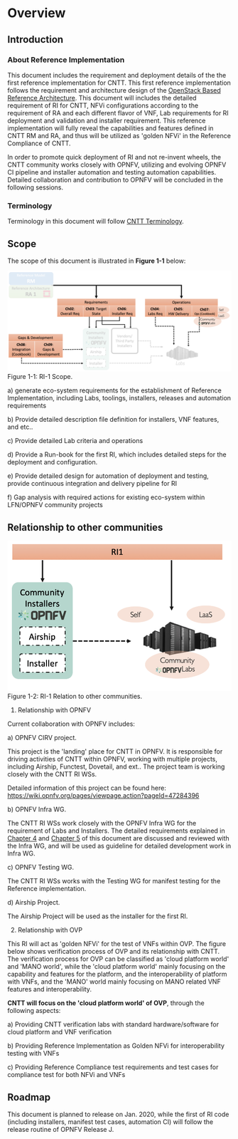 # Overview

## Introduction

### About Reference Implementation

This document includes the requirement and deployment details of the the first reference implementation for CNTT. This first reference implementation follows the requirement and architecture design of the [OpenStack Based Reference Architecture](../../../ref_arch/openstack/chapters). This document will includes the detailed requirement of RI for CNTT, NFVi configurations according to the requirement of RA and each different flavor of VNF, Lab requirements for RI deployment and validation and installer requirement. This reference implementation will fully reveal the capabilities and features defined in CNTT RM and RA, and thus will be utilized as 'golden NFVi' in the Reference Compliance of CNTT.

 In order to promote quick deployment of RI and not re-invent wheels, the CNTT community works closely with OPNFV, utilizing and evolving OPNFV CI pipeline and installer automation and testing automation capabilities. Detailed collaboration and contribution to OPNFV will be concluded in the following sessions.


### Terminology

Terminology in this document will follow [CNTT Terminology](../../../common/glossary.md).

## Scope

The scope of this document is illustrated in **Figure 1-1** below:

![Scope](../figures/ri1_scope.png)
Figure 1-1: RI-1 Scope.


a) generate eco-system requirements for the establishment of Reference Implementation, including Labs, toolings, installers, releases and automation requirements

b) Provide detailed description file definition for installers, VNF features, and etc..

c) Provide detailed Lab criteria and operations

d) Provide a Run-book for the first RI, which includes detailed steps for the deployment and configuration.

e) Provide detailed design for automation of deployment and testing, provide continuous integration and delivery pipeline for RI

f) Gap analysis with required actions for existing eco-system within LFN/OPNFV community projects

## Relationship to other communities

![Scope](../figures/ri1_relation.png)
Figure 1-2: RI-1 Relation to other communities.

1. Relationship with OPNFV

Current collaboration with OPNFV includes:

a) OPNFV CIRV project.

This project is the 'landing' place for CNTT in OPNFV. It is responsible for driving activities of CNTT within OPNFV, working with multiple projects, including Airship, Functest, Dovetail, and ext.. The project team is working closely with the CNTT RI WSs.

Detailed information of this project can be found here:
https://wiki.opnfv.org/pages/viewpage.action?pageId=47284396


b) OPNFV Infra WG.

The CNTT RI WSs work closely with the OPNFV Infra WG for the requirement of Labs and Installers. The detailed requirements explained in [Chapter 4](chapter04.md) and [Chapter 5](chapter05.md) of this document are discussed and reviewed with the Infra WG, and will be used as guideline for detailed development work in Infra WG.

c) OPNFV Testing WG.

The CNTT RI WSs works with the Testing WG for manifest testing for the Reference implementation.

d) Airship Project.

The Airship Project will be used as the installer for the first RI.

2. Relationship with OVP

This RI will act as 'golden NFVi' for the test of VNFs within OVP. The figure below shows verification process of OVP and its relationship with CNTT. The verification process for OVP can be classified as 'cloud platform world' and 'MANO world', while the 'cloud platform world' mainly focusing on the capability and features for the platform, and the interoperability of platform with VNFs, and the 'MANO' world mainly focusing on MANO related VNF features and interoperability.

**CNTT will focus on the 'cloud platform world' of OVP**, through the following aspects:

a) Providing CNTT verification labs with standard hardware/software for cloud platform and VNF verification

b) Providing Reference Implementation as Golden NFVi for interoperability testing with VNFs

c) Providing Reference Compliance test requirements and test cases for compliance test for both NFVi and VNFs


## Roadmap

This document is planned to release on Jan. 2020, while the first of RI code (including installers, manifest test cases, automation CI) will follow the release routine of OPNFV Release J.
